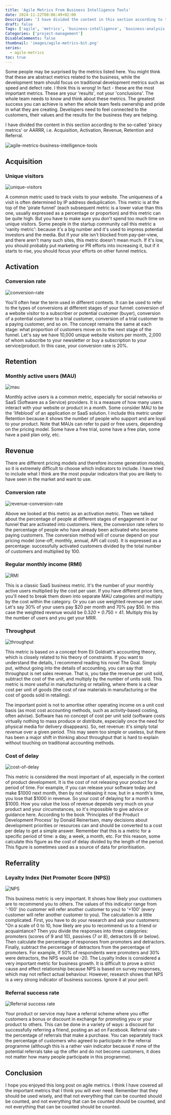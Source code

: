 ```yaml
---
title: 'Agile Metrics From Business Intelligence Tools'
date: 2024-11-22T00:06:49+02:00
Description: 'I have divided the content in this section according to the so-called "piracy metrics" or AARRR, i.e. Acquisition, Activation, Revenue, Retention and Referral.'
draft: false
Tags: ['agile', 'metrics', 'business-intelligence', 'business-analysis']
Categories: ['project-management']
DisableComments: false
thumbnail: 'images/agile-metrics-bit.png'
series:
  - agile-metrics
toc: true
---
```


Some people may be surprised by the metrics listed here. You might think that these are abstract metrics related to the business, while the development team should focus on traditional development metrics such as speed and defect rate. I think this is wrong! In fact - these are the most important metrics. These are your 'results', not your 'conclusions'. The whole team needs to know and think about these metrics. The greatest success you can achieve is when the whole team feels ownership and pride in what they are creating. Developers need to feel connected to the customers, their values and the results for the business they are helping.

I have divided the content in this section according to the so-called 'piracy metrics' or AARRR, i.e. Acquisition, Activation, Revenue, Retention and Referral.

![agile-metrics-business-intelligence-tools](/images/agile-metrics-bit.png)

## Acquisition

### Unique visitors

![unique-visitors](/images/2024/11/unique-visitors.png)

A common metric used to track visits to your website. The uniqueness of a visit is often determined by IP address deduplication. This metric is at the top of the 'pirate funnel' (each subsequent metric is a lower value than this one, usually expressed as a percentage or proportion) and this metric can be quite high. But you have to make sure you don't spend too much time on unique visitors. Some people in the startup community call this metric a 'vanity metric': because it's a big number and it's used to impress potential investors and the media. But if your site isn't blocked from pay-per-view, and there aren't many such sites, this metric doesn't mean much. If it's low, you should probably put marketing or PR efforts into increasing it, but if it starts to rise, you should focus your efforts on other funnel metrics.

## Activation

### Conversion rate

![conversion-rate](/images/2024/11/activation-cr.png)

You'll often hear the term used in different contexts. It can be used to refer to the types of conversions at different stages of your funnel: conversion of a website visitor to a subscriber or potential customer (buyer), conversion of a potential customer to a trial customer, conversion of a trial customer to a paying customer, and so on. The concept remains the same at each stage: what proportion of customers move on to the next stage of the funnel. Let's say we have 10,000 unique website visitors per month, 2,000 of whom subscribe to your newsletter or buy a subscription to your service/product. In this case, your conversion rate is 20%.

## Retention

### Monthly active users (MAU)

![mau](/images/2024/11/mau.png)

Monthly active users is a common metric, especially for social networks or SaaS (Software as a Service) providers. It is a measure of how many users interact with your website or product in a month. Some consider MAU to be the 'lifeblood' of an application or SaaS solution. I include this metric under Retention because it shows the number of people who support and are loyal to your product. Note that MAUs can refer to paid or free users, depending on the pricing model. Some have a free trial, some have a free plan, some have a paid plan only, etc.

## Revenue

There are different pricing models and therefore income generation models, so it is extremely difficult to choose which indicators to include. I have tried to include what I think are the most popular indicators that you are likely to have seen in the market and want to use.

### Conversion rate

![revenue-conversion-rate](/images/2024/11/revenue-cr.png)

Above we looked at this metric as an activation metric. Then we talked about the percentage of people at different stages of engagement in our funnel that are activated into customers. Here, the conversion rate refers to the percentage of people who have already been activated who become paying customers. The conversion method will of course depend on your pricing model (one-off, monthly, annual, API call cost). It is expressed as a percentage: successfully activated customers divided by the total number of customers and multiplied by 100.

### Regular monthly income (RMI)

![RMI](/images/2024/11/rmi.png)

This is a classic SaaS business metric. It's the number of your monthly active users multiplied by the cost per user. If you have different price tiers, you'll need to break them down into separate MAU categories and multiply by the cost within the category. Or you can use weighted revenue per user. Let's say 30% of your users pay $20 per month and 70% pay $50. In this case the weighted revenue would be 0.3*20 + 0.7*50 = 41. Multiply this by the number of users and you get your MRR.

### Throughput

![throughput](/images/2024/11/throughput.png)

This metric is based on a concept from Eli Goldratt's accounting theory, which is closely related to his theory of constraints. If you want to understand the details, I recommend reading his novel The Goal. Simply put, without going into the details of accounting, you can say that throughput is net sales revenue. That is, you take the revenue per unit sold, subtract the cost of the unit, and multiply by the number of units sold. This metric is more useful in manufacturing or retailing, where there is a clear cost per unit of goods (the cost of raw materials in manufacturing or the cost of goods sold in retailing).

The important point is not to amortise other operating income on a unit cost basis (as most cost accounting methods, such as activity-based costing, often advise). Software has no concept of cost per unit sold (software costs virtually nothing to mass produce or distribute, especially once the need for physical media for delivery disappears). So, net revenue: it's simply total revenue over a given period. This may seem too simple or useless, but there has been a major shift in thinking about throughput that is hard to explain without touching on traditional accounting methods.

### Cost of delay

![cost-of-delay](/images/2024/11/cost-of-delay.png)

This metric is considered the most important of all, especially in the context of product development. It is the cost of not releasing your product for a period of time. For example, if you can release your software today and make $1000 next month, then by not releasing it now, but in a month's time, you lose that $1000 in revenue. So your cost of delaying for a month is $1000. How you value the loss of revenue depends very much on your product and your circumstances, so it's impossible to give advice or guidance here. According to the book 'Principles of the Product Development Process' by Donald Reinertsen, many decisions about development priorities or resources can and should be converted to a cost per delay to get a simple answer. Remember that this is a metric for a specific period of time: a day, a week, a month, etc. For this reason, some calculate this figure as the cost of delay divided by the length of the period. This figure is sometimes used as a source of data for prioritisation.

## Referrality

### Loyalty Index (Net Promoter Score (NPS))

![NPS](/images/2024/11/nps.png)

This business metric is very important. It shows how likely your customers are to recommend you to others. The values of this indicator range from '-100' (no customer will refer another customer to you) to '+100' (every customer will refer another customer to you). The calculation is a little complicated. First, you have to do your research and ask your customers: "On a scale of 0 to 10, how likely are you to recommend us to a friend or acquaintance? Then you divide the responses into three categories: promoters (scores of 9 and 10), passives (7 or 8), detractors (6 or below). Then calculate the percentage of responses from promoters and detractors. Finally, subtract the percentage of detractors from the percentage of promoters. For example, if 50% of respondents were promoters and 30% were detractors, the NPS would be -20. The Loyalty Index is considered a very important metric for business growth. It is difficult to prove a strict cause and effect relationship because NPS is based on survey responses, which may not reflect actual behaviour. However, research shows that NPS is a very strong indicator of business success. Ignore it at your peril.

### Referral success rate

![Referral success rate](/images/2024/11/referral.png)

Your product or service may have a referral scheme where you offer customers a bonus or discount in exchange for promoting you or your product to others. This can be done in a variety of ways: a discount for successfully referring a friend, posting an ad on Facebook. Referral rate - the percentage of referrals that make a purchase. You can separately track the percentage of customers who agreed to participate in the referral programme (although this is a rather vain indicator because if none of the potential referrals take up the offer and do not become customers, it does not matter how many people participate in this programme).

## Conclusion

I hope you enjoyed this long post on agile metrics. I think I have covered all the important metrics that I think you will ever need. Remember that they should be used wisely, and that not everything that can be counted should be counted, and not everything that can be counted should be counted, and not everything that can be counted should be counted.
